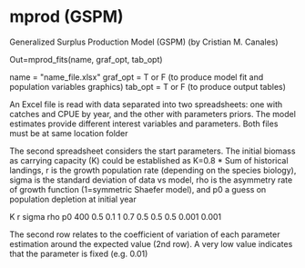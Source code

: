 # mprod (GSPM)
Generalized Surplus Production Model (GSPM)
(by Cristian M. Canales)

Out=mprod_fits(name, graf_opt, tab_opt)

name     = "name_file.xlsx"
graf_opt = T or F (to produce model fit and population variables graphics)
tab_opt  = T or F (to produce output tables)


An Excel file is read with data separated into two spreadsheets: one with catches and CPUE by year, and the other with parameters priors. The model estimates provide different interest variables and parameters. Both files must be at same location folder

The second spreadsheet considers the start parameters. The initial biomass as carrying capacity (K) could be established as K=0.8 * Sum of historical landings, r is the growth population rate (depending on the species biology), sigma is the standard deviation of data vs model, rho is the asymmetry rate of growth function (1=symmetric Shaefer model), and p0 a guess on population depletion at initial year

K	   r	  sigma	rho	  p0
400	 0.5	0.1  	1	    0.7
0.5	 0.5	0.5	  0.001	0.001


The second row relates to the coefficient of variation of each parameter estimation around the expected value (2nd row). A very low value indicates that the parameter is fixed (e.g. 0.01)
